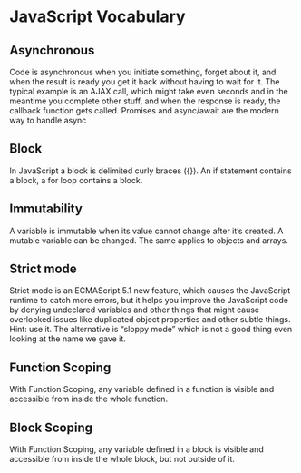 # JavaScript Vocabulary

## Asynchronous

Code is asynchronous when you initiate something, forget about it, and when the result is ready you get it back without having to wait for it. The typical example is an AJAX call, which might take even seconds and in the meantime you complete other stuff, and when the response is ready, the callback function gets called. Promises and async/await are the modern way to handle async

## Block

In JavaScript a block is delimited curly braces ({}). An if statement contains a block, a for loop contains a block.

## Immutability

A variable is immutable when its value cannot change after it’s created. A mutable variable can be changed. The same applies to objects and arrays.

## Strict mode

Strict mode is an ECMAScript 5.1 new feature, which causes the JavaScript runtime to catch more errors, but it helps you improve the JavaScript code by denying undeclared variables and other things that might cause overlooked issues like duplicated object properties and other subtle things. Hint: use it. The alternative is “sloppy mode” which is not a good thing even looking at the name we gave it.

## Function Scoping

With Function Scoping, any variable defined in a function is visible and accessible from inside the whole function.

## Block Scoping

With Function Scoping, any variable defined in a block is visible and accessible from inside the whole block, but not outside of it.
